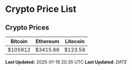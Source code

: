 # Crypto Price List

## Crypto Prices
| Bitcoin | Ethereum | Litecoin |
| ------- | -------- | -------- |
| $105912 | $3415.66 | $123.58 |
**Last Updated:** 2025-01-19 20:35 UTC
**Last Updated:** $DATE$
